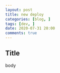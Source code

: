 ```yaml
---
layout: post
title: new deploy
categories: [blog, ]
tags: [dev, ]
date: 2020-07-31 20:00
comments: true
---
```


## Title

body
